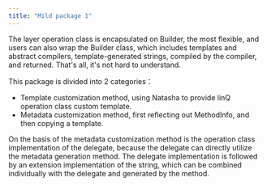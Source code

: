 ```yaml
---
title: "Mild package 1"
---
```


The layer operation class is encapsulated on Builder, the most flexible, and users can also wrap the Builder class, which includes templates and abstract compilers, template-generated strings, compiled by the compiler, and returned. That's all, it's not hard to understand.

This package is divided into 2 categories：

- Template customization method, using Natasha to provide linQ operation class custom template.
- Metadata customization method, first reflecting out MethodInfo, and then copying a template.

On the basis of the metadata customization method is the operation class implementation of the delegate, because the delegate can directly utilize the metadata generation method. The delegate implementation is followed by an extension implementation of the string, which can be combined individually with the delegate and generated by the method.

